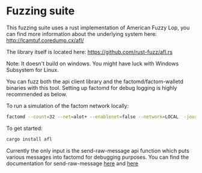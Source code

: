 # Fuzzing suite 

This fuzzing suite uses a rust implementation of American Fuzzy Lop, you can find more information about the underlying system here: http://lcamtuf.coredump.cx/afl/

The library itself is located here: https://github.com/rust-fuzz/afl.rs

Note: It doesn't build on windows. You might have luck with Windows Subsystem for Linux.

You can fuzz both the api client library and the factomd/factom-walletd binaries 
with this tool. Setting up factomd for debug logging is highly recommended as below. 

To run a simulation of the factom network locally: 

```bash
factomd --count=32 --net=alot+ --enablenet=false --network=LOCAL  -journaling=true
```

To get started: 

```bash
cargo install afl
```

Currently the only input is the send-raw-message api function which puts various messages into factomd for debugging purposes. You can find the documentation for send-raw-message
[here](https://docs.factom.com/api#send-raw-message) and [here](https://docs.rs/factom/2.0.0./factom)

